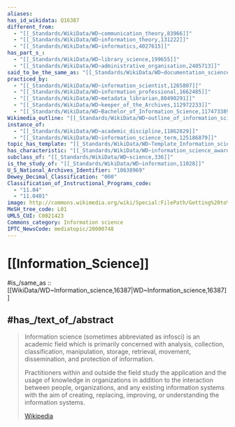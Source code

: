 ```yaml
---
aliases:
has_id_wikidata: Q16387
different_from:
  - "[[_Standards/WikiData/WD~communication_theory,83966]]"
  - "[[_Standards/WikiData/WD~information_theory,131222]]"
  - "[[_Standards/WikiData/WD~informatics,4027615]]"
has_part_s_:
  - "[[_Standards/WikiData/WD~library_science,199655]]"
  - "[[_Standards/WikiData/WD~administrative_organisation,2405713]]"
said_to_be_the_same_as: "[[_Standards/WikiData/WD~documentation_science,1235196]]"
practiced_by:
  - "[[_Standards/WikiData/WD~information_scientist,1265807]]"
  - "[[_Standards/WikiData/WD~information_professional,1662485]]"
  - "[[_Standards/WikiData/WD~metadata_librarian,80490291]]"
  - "[[_Standards/WikiData/WD~keeper_of_the_Archives,112972233]]"
  - "[[_Standards/WikiData/WD~Bachelor_of_Information_Science,117473389]]"
Wikimedia_outline: "[[_Standards/WikiData/WD~outline_of_information_science,7112667]]"
instance_of:
  - "[[_Standards/WikiData/WD~academic_discipline,11862829]]"
  - "[[_Standards/WikiData/WD~information_science_term,125186879]]"
topic_has_template: "[[_Standards/WikiData/WD~Template_Information_science,15947422]]"
has_characteristic: "[[_Standards/WikiData/WD~information_science_award,134603651]]"
subclass_of: "[[_Standards/WikiData/WD~science,336]]"
is_the_study_of: "[[_Standards/WikiData/WD~information,11028]]"
U_S_National_Archives_Identifier: "10638969"
Dewey_Decimal_Classification: "000"
Classification_of_Instructional_Programs_code:
  - "11.04"
  - "11.0401"
image: http://commons.wikimedia.org/wiki/Special:FilePath/Getting%20to%20Philosophy%20graph%20of%20Wikipedia%20articles%20by%20Pine.png
MeSH_tree_code: L01
UMLS_CUI: C0021423
Commons_category: Information science
IPTC_NewsCode: mediatopic/20000748
---
```


# [[Information_Science]] 

#is_/same_as :: [[WikiData/WD~Information_science,16387|WD~Information_science,16387]] 

## #has_/text_of_/abstract 

> Information science (sometimes abbreviated as infosci) is an academic field 
> which is primarily concerned with analysis, collection, classification, manipulation, storage, retrieval, movement, dissemination, and protection of information. 
> 
> Practitioners within and outside the field study the application 
> and the usage of knowledge in organizations 
> in addition to the interaction between people, organizations, 
> and any existing information systems 
> with the aim of creating, replacing, improving, or understanding the information systems.
>
> [Wikipedia](https://en.wikipedia.org/wiki/Information%20science) 

